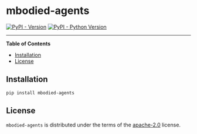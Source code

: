 # mbodied-agents

[![PyPI - Version](https://img.shields.io/pypi/v/mbodied-agents.svg)](https://pypi.org/project/mbodied-agents)
[![PyPI - Python Version](https://img.shields.io/pypi/pyversions/mbodied-agents.svg)](https://pypi.org/project/mbodied-agents)

-----

**Table of Contents**

- [Installation](#installation)
- [License](#license)

## Installation

```console
pip install mbodied-agents
```

## License

`mbodied-agents` is distributed under the terms of the [apache-2.0](https://spdx.org/licenses/apache-2.0.html) license.
